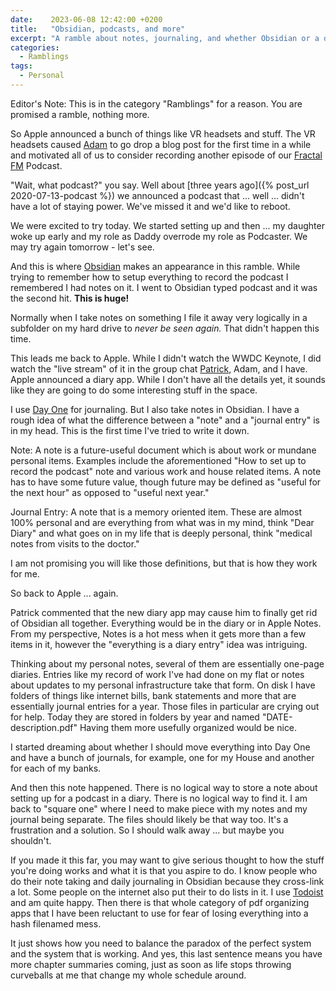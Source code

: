 ```yaml
---
date:    2023-06-08 12:42:00 +0200
title:   "Obsidian, podcasts, and more"
excerpt: "A ramble about notes, journaling, and whether Obsidian or a diary app fits my workflow."
categories:
  - Ramblings
tags:
  - Personal
---
```


Editor's Note: This is in the category "Ramblings" for a reason.  You are promised a ramble, nothing more.

So Apple announced a bunch of things like VR headsets and stuff.  The VR headsets caused [Adam](https://blog.samalik.com/2023/06/07/apple-vision-pro.html) to go drop a blog post for the first time in a while and motivated all of us to consider recording another episode of our [Fractal FM](https://fractal.fm/) Podcast.

"Wait, what podcast?" you say.  Well about [three years ago]({% post_url 2020-07-13-podcast %}) we announced a podcast that ... well ... didn't have a lot of staying power.  We've missed it and we'd like to reboot.  

We were excited to try today.  We started setting up and then ... my daughter woke up early and my role as Daddy overrode my role as Podcaster.  We may try again tomorrow - let's see.

And this is where [Obsidian](https://obsidian.md) makes an appearance in this ramble.  While trying to remember how to setup everything to record the podcast I remembered I had notes on it.  I went to Obsidian typed podcast and it was the second hit.  **This is huge!**  

Normally when I take notes on something I file it away very logically in a subfolder on my hard drive to *never be seen again.* That didn't happen this time.

This leads me back to Apple.  While I didn't watch the WWDC Keynote, I did watch the "live stream" of it in the group chat [Patrick](https://puiterwijk.org), Adam, and I have.  Apple announced a diary app.  While I don't have all the details yet, it sounds like they are going to do some interesting stuff in the space.

I use [Day One](https://dayoneapp.com) for journaling.  But I also take notes in Obsidian.  I have a rough idea of what the difference between a "note" and a "journal entry" is in my head.  This is the first time I've tried to write it down.

Note: A note is a future-useful document which is about work or mundane personal items.  Examples include the aforementioned "How to set up to record the podcast" note and various work and house related items.  A note has to have some future value, though future may be defined as "useful for the next hour" as opposed to "useful next year."

Journal Entry: A note that is a memory oriented item.  These are almost 100% personal and are everything from what was in my mind, think "Dear Diary" and what goes on in my life that is deeply personal, think "medical notes from visits to the doctor."

I am not promising you will like those definitions, but that is how they work for me.

So back to Apple ... again.

Patrick commented that the new diary app may cause him to finally get rid of Obsidian all together.  Everything would be in the diary or in Apple Notes.  From my perspective, Notes is a hot mess when it gets more than a few items in it, however the "everything is a diary entry" idea was intriguing.

Thinking about my personal notes, several of them are essentially one-page diaries.  Entries like my record of work I've had done on my flat or notes about updates to my personal infrastructure take that form.  On disk I have folders of things like internet bills, bank statements and more that are essentially journal entries for a year.  Those files in particular are crying out for help.  Today they are stored in folders by year and named "DATE-description.pdf"  Having them more usefully organized would be nice.

I started dreaming about whether I should move everything into Day One and have a bunch of journals, for example, one for my House and another for each of my banks.

And then this note happened.  There is no logical way to store a note about setting up for a podcast in a diary.  There is no logical way to find it.  I am back to "square one" where I need to make piece with my notes and my journal being separate.  The files should likely be that way too.  It's a frustration and a solution.  So I should walk away ... but maybe you shouldn't.

If you made it this far, you may want to give serious thought to how the stuff you're doing works and what it is that you aspire to do.  I know people who do their note taking and daily journaling in Obsidian because they cross-link a lot.  Some people on the internet also put their to do lists in it.  I use [Todoist](https://todoist.com) and am quite happy.  Then there is that whole category of pdf organizing apps that I have been reluctant to use for fear of losing everything into a hash filenamed mess.

It just shows how you need to balance the paradox of the perfect system and the system that is working.  And yes, this last sentence means you have more chapter summaries coming, just as soon as life stops throwing curveballs at me that change my whole schedule around.
